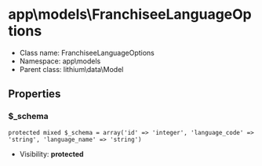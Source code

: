 app\models\FranchiseeLanguageOptions
===============






* Class name: FranchiseeLanguageOptions
* Namespace: app\models
* Parent class: lithium\data\Model





Properties
----------


### $_schema

    protected mixed $_schema = array('id' => 'integer', 'language_code' => 'string', 'language_name' => 'string')





* Visibility: **protected**



